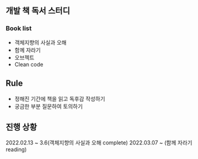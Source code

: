 ## 개발 책 독서 스터디

### Book list
- 객체지향의 사실과 오해
- 함께 자라기
- 오브젝트
- Clean code 

## Rule
- 정해진 기간에 책을 읽고 독후감 작성하기
- 궁금한 부분 질문하여 토의하기



## 진행 상황
2022.02.13 ~ 3.6(객체지향의 사실과 오해 complete)
2022.03.07 ~ (함께 자라기 reading)
